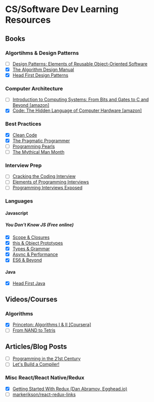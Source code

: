 # CS/Software Dev Learning Resources

## Books

### Algortihms & Design Patterns
- [ ] [Design Patterns: Elements of Reusable Object-Oriented Software](https://www.amazon.com/Design-Patterns-Elements-Reusable-Object-Oriented/dp/0201633612/ref=sr_1_1?s=books&ie=UTF8&qid=1486752102&sr=1-1&keywords=design+patterns)
- [x] [The Algorithm Design Manual](https://www.amazon.com/Algorithm-Design-Manual-Steven-Skiena/dp/1848000693)
- [x] [Head First Design Patterns](https://www.amazon.com/Head-First-Design-Patterns-Brain-Friendly/dp/0596007124)

### Computer Architecture
- [ ] [Introduction to Computing Systems: From Bits and Gates to C and Beyond [amazon]](https://www.amazon.com/Introduction-Computing-Systems-Gates-Beyond/dp/0072467509/ref=sr_1_1?s=books&ie=UTF8&qid=1486664659&sr=1-1&keywords=from+bits+to+gates)
- [x] [Code: The Hidden Language of Computer Hardware [amazon]](https://www.amazon.com/Code-Language-Computer-Hardware-Software/dp/0735611319)

### Best Practices
- [x] [Clean Code](https://www.amazon.com/Clean-Code-Handbook-Software-Craftsmanship/dp/0132350882)
- [x] [The Pragmatic Programmer](https://www.amazon.com/Pragmatic-Programmer-Journeyman-Master/dp/020161622X/ref=pd_sbs_14_t_1?_encoding=UTF8&psc=1&refRID=J5R0F4PC8XBE3TTZDP6Z)
- [ ] [Programming Pearls](https://www.amazon.com/Programming-Pearls-2nd-Jon-Bentley/dp/0201657880)
- [ ] [The Mythical Man Month](https://www.amazon.com/Mythical-Man-Month-Software-Engineering-Anniversary/dp/0201835959/ref=sr_1_1?ie=UTF8&qid=1487142293&sr=8-1&keywords=mythical+man+month)

### Interview Prep
- [ ] [Cracking the Coding Interview](https://www.amazon.com/Cracking-Coding-Interview-Programming-Questions/dp/0984782850/ref=pd_sim_14_1?_encoding=UTF8&pd_rd_i=0984782850&pd_rd_r=TJPH4FD1QV5TSGXKJMNH&pd_rd_w=jx4ta&pd_rd_wg=A0Wqa&psc=1&refRID=TJPH4FD1QV5TSGXKJMNH)
- [ ] [Elements of Programming Interviews](https://www.amazon.com/Elements-Programming-Interviews-Insiders-Guide/dp/1479274836)
- [ ] [Programming Interviews Exposed](https://www.amazon.com/Programming-Interviews-Exposed-Secrets-Landing/dp/1118261364/ref=pd_sbs_14_t_0?_encoding=UTF8&psc=1&refRID=AYJYGYBBJQ9DFRY2YZW7)

### Languages
#### Javascript
##### You Don't Know JS (Free online)
- [x] [Scope & Closures](https://github.com/getify/You-Dont-Know-JS/blob/master/scope%20&%20closures/README.md#you-dont-know-js-scope--closures)
- [x] [this & Object Prototypes](https://github.com/getify/You-Dont-Know-JS/blob/master/this%20&%20object%20prototypes/README.md#you-dont-know-js-this--object-prototypes)
- [x] [Types & Grammar](https://github.com/getify/You-Dont-Know-JS/blob/master/types%20&%20grammar/README.md#you-dont-know-js-types--grammar)
- [x] [Async & Performance](https://github.com/getify/You-Dont-Know-JS/blob/master/async%20&%20performance/README.md#you-dont-know-js-async--performance)
- [x] [ES6 & Beyond](https://github.com/getify/You-Dont-Know-JS/blob/master/es6%20&%20beyond/README.md#you-dont-know-js-es6--beyond)

#### Java
- [x] [Head First Java](https://www.amazon.com/Head-First-Java-Kathy-Sierra/dp/0596009208/ref=pd_sbs_14_t_1?_encoding=UTF8&psc=1&refRID=CRZ192X55A2DSC25MA4Q)

## Videos/Courses
### Algorithms
- [x] [Princeton: Algorithms I & II [Coursera]](https://www.coursera.org/learn/algorithms-part1)
- [ ] [From NAND to Tetris](https://www.coursera.org/learn/build-a-computer)

## Articles/Blog Posts
- [ ] [Programming in the 21st Century](http://prog21.dadgum.com/)
- [ ] [Let's Build a Compiler!](http://compilers.iecc.com/crenshaw/)

### Misc React/React Native/Redux
- [x] [Getting Started With Redux (Dan Abramov, Egghead.io)](https://egghead.io/courses/getting-started-with-redux)
- [ ] [markerikson/react-redux-links](https://github.com/markerikson/react-redux-links)
